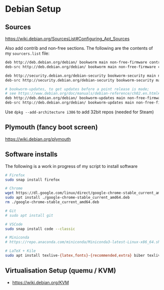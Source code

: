 # Debian Setup

## Sources

<https://wiki.debian.org/SourcesList#Configuring_Apt_Sources>

Also add contrib and non-free sections. The following are the contents of my `sourcers.list` file:

```sh
deb http://deb.debian.org/debian/ bookworm main non-free-firmware contrib non-free
deb-src http://deb.debian.org/debian/ bookworm main non-free-firmware contrib non-free

deb http://security.debian.org/debian-security bookworm-security main non-free-firmware contrib non-free
deb-src http://security.debian.org/debian-security bookworm-security main non-free-firmware contrib non-free

# bookworm-updates, to get updates before a point release is made;
# see https://www.debian.org/doc/manuals/debian-reference/ch02.en.html#_updates_and_backports
deb http://deb.debian.org/debian/ bookworm-updates main non-free-firmware contrib non-free
deb-src http://deb.debian.org/debian/ bookworm-updates main non-free-firmware contrib non-free
```

Use `dpkg --add-architecture i386` to add 32bit repos (needed for Steam)

## Plymouth (fancy boot screen)

<https://wiki.debian.org/plymouth>

## Software installs

The following is a work in progress of my script to install software

```bash
# Firefox
sudo snap install firefox

# Chrome
wget https://dl.google.com/linux/direct/google-chrome-stable_current_amd64.deb
sudo apt install ./google-chrome-stable_current_amd64.deb
rm ./google-chrome-stable_current_amd64.deb

# Git
# sudo apt install git

# VSCode
sudo snap install code --classic

# Miniconda
# https://repo.anaconda.com/miniconda/Miniconda3-latest-Linux-x86_64.sh

# LaTeX + Kile
sudo apt install texlive-{latex,fonts}-{recommended,extra} biber texlive-science kile
```

## Virtualisation Setup (quemu / KVM)

- <https://wiki.debian.org/KVM>
